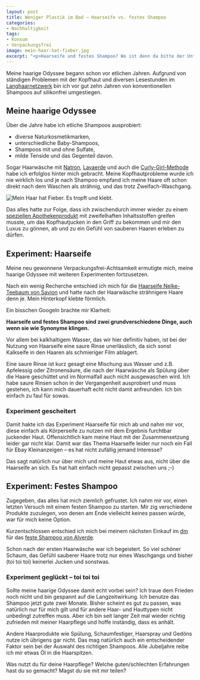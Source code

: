 ```yaml
---
layout: post
title: Weniger Plastik im Bad – Haarseife vs. festes Shampoo
categories:
- Nachhaltigkeit
tags:
- Konsum
- Verpackungsfrei
image: mein-haar-hat-fieber.jpg
excerpt: "<p>Haarseife und festes Shampoo? Wo ist denn da bitte der Unterschied?</p>"
---
```


Meine haarige Odyssee begann schon vor etlichen Jahren. Aufgrund von ständigen
Problemen mit der Kopfhaut und diversen Lesestunden im
[Langhaarnetzwerk](http://www.langhaarnetzwerk.de) bin ich vor gut zehn Jahren
von konventionellen Shampoos auf silikonfrei umgestiegen.

## Meine haarige Odyssee

Über die Jahre habe ich etliche Shampoos ausprobiert:
* diverse Naturkosmetikmarken,
* unterschiedliche Baby-Shampoos,
* Shampoos mit und ohne Sulfate,
* milde Tenside und das Gegenteil davon.

Sogar Haarwäsche mit [Natron](https://www.smarticular.net/haare-waschen-ohne-shampoo/),
[Lavaerde](https://www.logona.de/de/haare/serien/lavaerde.html?gclid=EAIaIQobChMIiIzV47WE4gIVC-h3Ch3ibghNEAAYBCAAEgLb5fD_Bwe)
und auch die [Curly-Girl-Methode](https://natuerlich-lockig.de/curly-girl-methode/)
habe ich erfolglos hinter mich gebracht. Meine Kopfhautprobleme wurde ich nie
wirklich los und je nach Shampoo empfand ich meine Haare oft schon direkt nach
dem Waschen als strähnig, und das trotz Zweifach-Waschgang.

![Mein Haar hat Fieber. Es tropft und klebt.]({{site.baseurl}}/assets/img/posts/mein-haar-hat-fieber.jpg)

Das alles hatte zur Folge, dass ich zwischendurch immer wieder zu einem
[speziellen Apothekenprodukt](http://www.stieprox.de/stieproxal.html)
mit zweifelhaften Inhaltsstoffen greifen musste, um das Kopfhautjucken in den
Griff zu bekommen und mir den Luxus zu gönnen, ab und zu ein Gefühl von sauberen
Haaren erleben zu dürfen.

## Experiment: Haarseife

Meine neu gewonnene Verpackungsfrei-Achtsamkeit ermutigte mich, meine haarige
Odyssee mit weiteren Experimenten fortzusetzen.

Nach ein wenig Recherche entschied ich mich für die
[Haarseife Nelke-Teebaum von Savion](https://www.savion.de/Haarwaschseifen/bei-normalem-Haar/Haarwaschseife-Nelke-Teebaum.html)
und hatte nach der Haarwäsche strähnigere Haare denn je. Mein Hinterkopf klebte
förmlich.

Ein bisschen Googeln brachte mir Klarheit:

**Haarseife und festes Shampoo sind zwei grundverschiedene Dinge, auch wenn sie
wie Synonyme klingen.**

Vor allem bei kalkhaltigem Wasser, das wir hier definitiv haben, ist bei der
Nutzung von Haarseife eine saure Rinse unerlässlich, da sich sonst Kalkseife in
den Haaren als schmieriger Film ablagert.

Eine saure Rinse ist kurz gesagt eine Mischung aus Wasser und z.B. Apfelessig
oder Zitronensäure, die nach der Haarwäsche als Spülung über die Haare
geschüttet und im Normalfall auch nicht ausgewaschen wird. Ich habe saure Rinsen
schon in der Vergangenheit ausprobiert und muss gestehen, ich kann mich
dauerhaft echt nicht damit anfreunden. Ich bin einfach zu faul für sowas.

### Experiment gescheitert

Damit hakte ich das Experiment Haarseife für mich ab und nahm mir vor, diese
einfach als Körperseife zu nutzen mit dem Ergebnis furchtbar juckender Haut.
Offensichtlich kam meine Haut mit der Zusammensetzung leider gar nicht klar.
Damit war das Thema Haarseife leider nur noch ein Fall für Ebay Kleinanzeigen –
es hat nicht zufällig jemand Interesse?

Das sagt natürlich nur über mich und meine Haut etwas aus, nicht über die
Haarseife an sich. Es hat halt einfach nicht gepasst zwischen uns ;-)

## Experiment: Festes Shampoo

Zugegeben, das alles hat mich ziemlich gefrustet. Ich nahm mir vor, einen
letzten Versuch mit einem festen Shampoo zu starten. Mir zig verschiedene
Produkte zuzulegen, von denen am Ende vielleicht keines passen würde, war für
mich keine Option.

Kurzentschlossen entschied ich mich bei meinem nächsten Einkauf im
[dm](https://www.dm.de) für das [feste Shampoo von Alverde](https://www.dm.de/alverde-naturkosmetik-festes-shampoo-mit-mandarine-basilikum-p4058172009013.html).

Schon nach der ersten Haarwäsche war ich begeistert. So viel schöner Schaum, das
Gefühl sauberer Haare trotz nur eines Waschgangs und bisher (toi toi toi)
keinerlei Jucken und sonstwas.

### Experiment geglückt – toi toi toi

Sollte meine haarige Odyssee damit echt vorbei sein? Ich traue dem Frieden noch
nicht und bin gespannt auf die Langzeitwirkung. Ich benutze das Shampoo jetzt
gute zwei Monate. Bisher scheint es gut zu passen, was natürlich nur für mich
gilt und für andere Haar- und Hauttypen nicht unbedingt zutreffen muss. Aber ich
bin seit langer Zeit mal wieder richtig zufrieden mit meiner Haarpflege und
hoffe inständig, dass es anhält.

Andere Haarprodukte wie Spülung, Schaumfestiger, Haarspray und Gedöns nutze ich
übrigens gar nicht. Das mag natürlich auch ein entscheidender Faktor sein bei
der Auswahl des richtigen Shampoos. Alle Jubeljahre reibe ich mir etwas Öl in
die Haarspitzen.

Was nutzt du für deine Haarpflege? Welche guten/schlechten Erfahrungen hast du
so gemacht? Magst du sie mit mir teilen?
